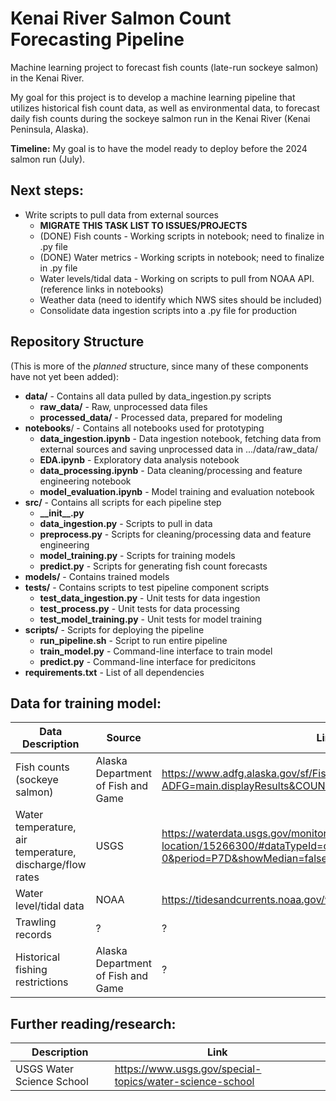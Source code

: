 # Kenai River Salmon Count Forecasting Pipeline
Machine learning project to forecast fish counts (late-run sockeye salmon) in the Kenai River.

My goal for this project is to develop a machine learning pipeline that utilizes historical fish count data, as well as environmental data, to forecast daily fish counts during the sockeye salmon run in the Kenai River (Kenai Peninsula, Alaska).

**Timeline:** My goal is to have the model ready to deploy before the 2024 salmon run (July).

## Next steps:
- Write scripts to pull data from external sources
  - **MIGRATE THIS TASK LIST TO ISSUES/PROJECTS**
  - (DONE) Fish counts - Working scripts in notebook; need to finalize in .py file
  - (DONE) Water metrics - Working scripts in notebook; need to finalize in .py file
  - Water levels/tidal data - Working on scripts to pull from NOAA API. (reference links in notebooks)
  - Weather data (need to identify which NWS sites should be included)
  - Consolidate data ingestion scripts into a .py file for production

## Repository Structure
(This is more of the _planned_ structure, since many of these components have not yet been added):
- **data/** - Contains all data pulled by data_ingestion.py scripts
  - **raw_data/** - Raw, unprocessed data files
  - **processed_data/** - Processed data, prepared for modeling
- **notebooks**/ - Contains all notebooks used for prototyping
  - **data_ingestion.ipynb** - Data ingestion notebook, fetching data from external sources and saving unprocessed data in .../data/raw_data/
  - **EDA.ipynb** - Exploratory data analysis notebook
  - **data_processing.ipynb** - Data cleaning/processing and feature engineering notebook
  - **model_evaluation.ipynb** - Model training and evaluation notebook
- **src/** - Contains all scripts for each pipeline step
  - **\_\_init\_\_.py**
  - **data_ingestion.py** - Scripts to pull in data
  - **preprocess.py** - Scripts for cleaning/processing data and feature engineering
  - **model_training.py** - Scripts for training models
  - **predict.py** - Scripts for generating fish count forecasts
- **models/** - Contains trained models
- **tests/** - Contains scripts to test pipeline component scripts
  - **test_data_ingestion.py** - Unit tests for data ingestion
  - **test_process.py** - Unit tests for data processing
  - **test_model_training.py** - Unit tests for model training
- **scripts/** - Scripts for deploying the pipeline
  - **run_pipeline.sh** - Script to run entire pipeline
  - **train_model.py** - Command-line interface to train model
  - **predict.py** - Command-line interface for predicitons
- **requirements.txt** - List of all dependencies

## Data for training model:
|Data Description|Source|Link|Frequency|
|----|------|----|---------|
|Fish counts (sockeye salmon)|Alaska Department of Fish and Game|https://www.adfg.alaska.gov/sf/FishCounts/index.cfm?ADFG=main.displayResults&COUNTLOCATIONID=40&SpeciesID=420|Daily|
|Water temperature, air temperature, discharge/flow rates|USGS|https://waterdata.usgs.gov/monitoring-location/15266300/#dataTypeId=continuous-00065-0&period=P7D&showMedian=false|Daily|
|Water level/tidal data|NOAA|https://tidesandcurrents.noaa.gov/waterlevels.html?id=9455760|Daily|
|Trawling records|?|?|?|
|Historical fishing restrictions|Alaska Department of Fish and Game|?|?|

## Further reading/research:
|Description|Link|
|-----------|----|
|USGS Water Science School|https://www.usgs.gov/special-topics/water-science-school|
